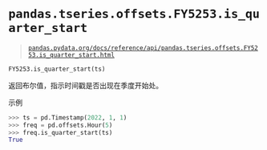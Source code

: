 # `pandas.tseries.offsets.FY5253.is_quarter_start`

> [`pandas.pydata.org/docs/reference/api/pandas.tseries.offsets.FY5253.is_quarter_start.html`](https://pandas.pydata.org/docs/reference/api/pandas.tseries.offsets.FY5253.is_quarter_start.html)

```py
FY5253.is_quarter_start(ts)
```

返回布尔值，指示时间戳是否出现在季度开始处。

示例

```py
>>> ts = pd.Timestamp(2022, 1, 1)
>>> freq = pd.offsets.Hour(5)
>>> freq.is_quarter_start(ts)
True 
```

